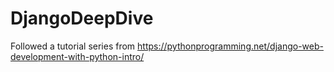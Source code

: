 # DjangoDeepDive

Followed a tutorial series from https://pythonprogramming.net/django-web-development-with-python-intro/
